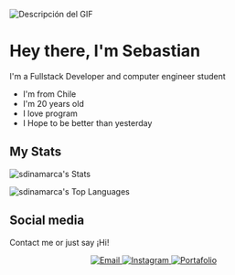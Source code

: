 ![Descripción del GIF](https://storage.googleapis.com/msgsndr/tBeqPYbZMbzOCBGoFFdh/media/685b9892476c9b90e2538ed6.gif)

# Hey there, I'm Sebastian
 I'm a Fullstack Developer and computer engineer student

-   I'm from Chile
-   I'm 20 years old
-   I love program 
-   I Hope to be better than yesterday
## My Stats
![sdinamarca's Stats](https://github-readme-stats.vercel.app/api?username=sdinamarca&theme=tokyonight&show_icons=true&hide_border=true&count_private=false)

![sdinamarca's Top Languages](https://github-readme-stats.vercel.app/api/top-langs/?username=sdinamarca&theme=tokyonight&show_icons=true&hide_border=true&layout=compact)
##  Social media
Contact me or just say ¡Hi!

<p align="center">
  <a href="mailto:sebastian@roun.solutions">
    <img src="https://img.shields.io/badge/Email-sebastian%40roun.solutions-red?style=for-the-badge&logo=gmail" alt="Email" />
  </a>
  <a href="https://www.instagram.com/a.seba.s_/">
    <img src="https://img.shields.io/badge/@a.seba.s__-E4405F?style=for-the-badge&logo=instagram&logoColor=white" alt="Instagram" />
  </a>
  <a href="https://roun.solutions">
    <img src="https://img.shields.io/badge/Portafolio-Web-blue?style=for-the-badge&logo=internet-explorer&logoColor=white" alt="Portafolio" />
  </a>
</p>




